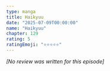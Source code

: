 ```yaml
---
type: manga
title: Haikyuu
date: "2025-07-09T00:00:00"
name: "Haikyuu"
chapter: 129
rating: 5
ratingEmoji: "⭐️⭐️⭐️⭐️⭐️"
---
```


_[No review was written for this episode]_